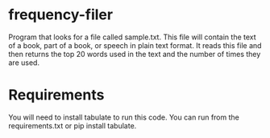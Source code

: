 # frequency-filer
Program that looks for a file called sample.txt. This file will contain the text of a book, part of a book, or speech in plain text format. It reads this file and then returns the top 20 words used in the text and the number of times they are used.

# Requirements
You will need to install tabulate to run this code. You can run from the requirements.txt or pip install tabulate.
